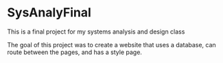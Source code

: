 # SysAnalyFinal

This is a final project for my systems analysis and design class

The goal of this project was to create a website that uses a database, can route between the pages, and has a style page.
